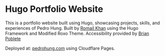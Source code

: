 # Hugo Portfolio Website

This is a portfolio website built using Hugo, showcasing projects, skills, and experiences of Pedro Hung. Built by [Romail Khan](https://github.com/romailkhan) using the Hugo Framework and Modified Roxo Theme. Accessibility provided by [Brian Poblete](https://github.com/Brian-Pob)

Deployed at: [pedrohung.com](https://pedrohung.com) using Cloudflare Pages.
